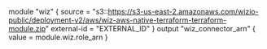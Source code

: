 module "wiz" {
  source = "s3::https://s3-us-east-2.amazonaws.com/wizio-public/deployment-v2/aws/wiz-aws-native-terraform-terraform-module.zip"
  external-id = "EXTERNAL_ID"
}
output "wiz_connector_arn" {
  value = module.wiz.role_arn
}

